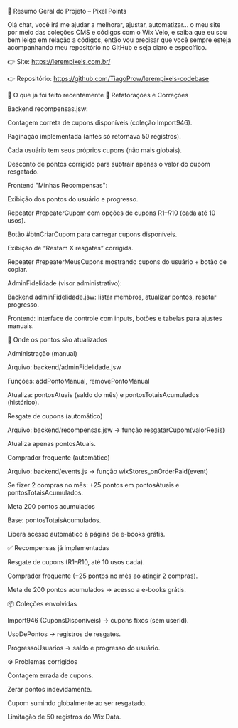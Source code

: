 📌 Resumo Geral do Projeto – Pixel Points

Olá chat, você irá me ajudar a melhorar, ajustar, automatizar... o meu site por meio das coleções CMS e códigos com o Wix Velo, e saiba que eu sou bem leigo em relação a códigos, então vou precisar que você sempre esteja acompanhando meu repositório no GitHub e seja claro e específico.

👉 Site: https://lerempixels.com.br/

👉 Repositório: https://github.com/TiagoProw/lerempixels-codebase

📖 O que já foi feito recentemente
🔹 Refatorações e Correções

Backend recompensas.jsw:

Contagem correta de cupons disponíveis (coleção Import946).

Paginação implementada (antes só retornava 50 registros).

Cada usuário tem seus próprios cupons (não mais globais).

Desconto de pontos corrigido para subtrair apenas o valor do cupom resgatado.

Frontend "Minhas Recompensas":

Exibição dos pontos do usuário e progresso.

Repeater #repeaterCupom com opções de cupons R$1–R$10 (cada até 10 usos).

Botão #btnCriarCupom para carregar cupons disponíveis.

Exibição de “Restam X resgates” corrigida.

Repeater #repeaterMeusCupons mostrando cupons do usuário + botão de copiar.

AdminFidelidade (visor administrativo):

Backend adminFidelidade.jsw: listar membros, atualizar pontos, resetar progresso.

Frontend: interface de controle com inputs, botões e tabelas para ajustes manuais.

📌 Onde os pontos são atualizados

Administração (manual)

Arquivo: backend/adminFidelidade.jsw

Funções: addPontoManual, removePontoManual

Atualiza: pontosAtuais (saldo do mês) e pontosTotaisAcumulados (histórico).

Resgate de cupons (automático)

Arquivo: backend/recompensas.jsw → função resgatarCupom(valorReais)

Atualiza apenas pontosAtuais.

Comprador frequente (automático)

Arquivo: backend/events.js → função wixStores_onOrderPaid(event)

Se fizer 2 compras no mês: +25 pontos em pontosAtuais e pontosTotaisAcumulados.

Meta 200 pontos acumulados

Base: pontosTotaisAcumulados.

Libera acesso automático à página de e-books grátis.

✅ Recompensas já implementadas

Resgate de cupons (R$1–R$10, até 10 usos cada).

Comprador frequente (+25 pontos no mês ao atingir 2 compras).

Meta de 200 pontos acumulados → acesso a e-books grátis.

📦 Coleções envolvidas

Import946 (CuponsDisponiveis) → cupons fixos (sem userId).

UsoDePontos → registros de resgates.

ProgressoUsuarios → saldo e progresso do usuário.

⚙️ Problemas corrigidos

Contagem errada de cupons.

Zerar pontos indevidamente.

Cupom sumindo globalmente ao ser resgatado.

Limitação de 50 registros do Wix Data.